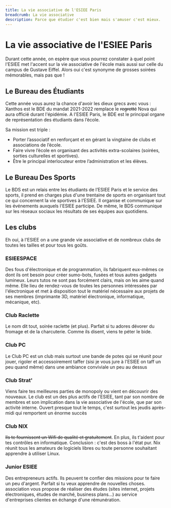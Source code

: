 ```yaml
---
title: La vie associative de l'ESIEE Paris
breadcrumb: La vie associative
description: Parce que étudier c'est bien mais s'amuser c'est mieux.
---
```


# La vie associative de l'ESIEE Paris

Durant cette année, on espère que vous pourrez constater à quel point l'ESIEE met l'accent sur la vie associative de
l'école mais aussi sur celle du campus de Gustave Eiffel. Alors oui c'est synonyme de grosses soirées mémorables, mais
pas que !

## Le Bureau des Étudiants

Cette année vous aurez la chance d'avoir les dieux grecs avec vous : Xanthos est le BDE du mandat 2021-2022 remplace le
~~regretté~~ Nova qui aura officié durant l'épidémie. A l'ESIEE Paris, le BDE est le principal organe de représentation des
étudiants dans l’école.

Sa mission est triple :

- Porter l’associatif en renforçant et en gérant la vingtaine de clubs et associations de l’école.
- Faire vivre l’école en organisant des activités extra-scolaires (soirées, sorties culturelles et sportives).
- Être le principal interlocuteur entre l’administration et les élèves.

## Le Bureau Des Sports

Le BDS est un relais entre les étudiants de l’ESIEE Paris et le service des sports, il prend en charges plus d'une
trentaine de sports en organisant tout ce qui concernent la vie sportives à l’ESIEE. Il organise et communique sur les 
événements auxquels l'ESIEE participe. De même, le BDS communique sur les réseaux sociaux les résultats de ses
équipes aux quotidiens.

## Les clubs

Eh oui, à l'ESIEE on a une grande vie associative et de nombreux clubs de toutes les tailles et pour tous les goûts.

### ESIEESPACE

Des fous d'électronique et de programmation, ils fabriquent eux-mêmes ce dont ils ont besoin pour créer sumo-bots,
fusées et tous autres gadgets lumineux. Leurs tutos ne sont pas forcément clairs, mais on les aime quand même. Elle lieu
de rendez-vous de toutes les personnes intéressées par l'électronique et met à disposition tout le matériel nécessaire
aux projets de ses membres (imprimante 3D, matériel électronique, informatique, mécanique, etc).

### Club Raclette

Le nom dit tout, soirée raclette (et plus). Parfait si tu adores dévorer du fromage et de la charcuterie. Comme ils
disent, viens te péter le bide.

### Club PC

Le Club PC est un club mais surtout une bande de potes qui se réunit pour jouer, rigoler et accessoirement taffer (sisi
je vous jure à l'ESIEE on taff un peu quand même) dans une ambiance conviviale un peu au dessus

### Club Strat'

Viens faire tes meilleures parties de monopoly ou vient en découvrir des nouveaux. Le club est un des plus actifs de
l'ESIEE, tant par son nombre de membres et son implication dans la vie associative de l'école, que par son activité
interne. Ouvert presque tout le temps, c'est surtout les jeudis après-midi qui remportent un énorme succès

### Club NIX

~~Ils te fournissent un Wifi de qualité et gratuitement~~. En plus, ils t'aident pour tes contrôles en informatique.
Conclusion : c'est des boss à l'état pur. Nix réunit tous les amateurs de logiciels libres ou toute personne souhaitant
apprendre à utiliser Linux.

### Junior ESIEE

Des entrepreneurs actifs. Ils peuvent te confier des missions pour te faire un peu d'argent. Parfait si tu veux
apprendre de nouvelles choses. association vous propose de réaliser des études (sites internet, projets électroniques,
études de marché, business plans…) au service d'entreprises clientes en échange d'une rémunération.
